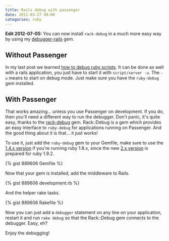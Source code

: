 ```yaml
---
title: Rails debug with passenger
date: 2011-03-27 00:00
categories: ruby
---
```


**Edit 2012-07-05:** You can now install `rack-debug` in a much more easy way by
using my [debugger-rails](http://github.com/Zorros/debugger-rails) gem.

## Without Passenger

In my last post we learned [how to debug ruby scripts](http://dev.otrobloggeek.com/2011/03/26/ruby-debug.html). It can be done
as well with a rails application, you just have to start it with `script/server
-u`. The `-u` means to start on debug mode. Just make sure you have the
`ruby-debug` gem installed.

## With Passenger

That works amazing... unless you use Passenger on development. If you do, then
you'll need a different way to run the debugger. Don't panic, it's quite easy,
thanks to the [rack-debug](http://github.com/ddollar/rack-debug) gem.
Rack::Debug is a gem which provides an easy interface to `ruby-debug` for
applications running on Passenger. And the good thing about it is that... it
just works!

To use it, just add the `ruby-debug` gem to your Gemfile, make sure to use the
[1.4.x version](http://github.com/ddollar/rack-debug/tree/stable-1.4) if you're
running ruby 1.8.x, since the new [2.x version](http://github.com/ddollar/rack-debug) is prepared for ruby 1.9.2.

{% gist 889606 Gemfile %}

Now that your gem is installed, add the middleware to Rails.

{% gist 889606 development.rb %}

And the helper rake tasks.

{% gist 889606 Rakefile %}

Now you can just add a `debugger` statement on any line on your application,
restart it and run `rake debug` so that the Rack::Debug gem connects to the
debugger. Easy, eh?

Enjoy the debugging!
